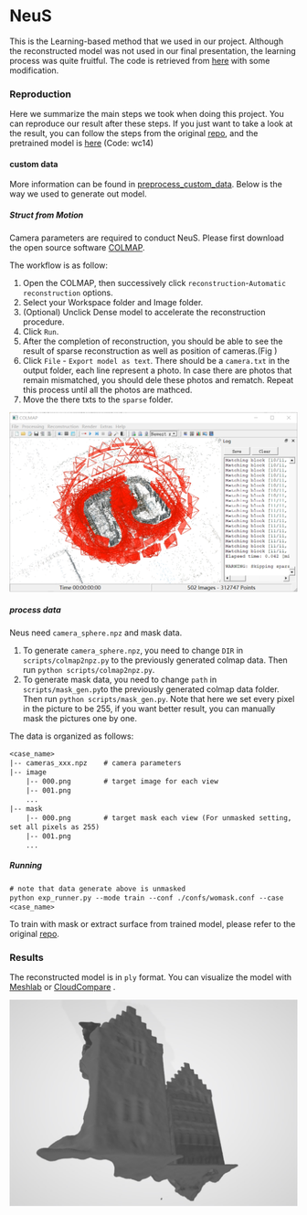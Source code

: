 # NeuS

This is the Learning-based method that we used in our project. Although the reconstructed model was not used in our final presentation, the learning process was quite fruitful. The code is retrieved from [here](https://github.com/Totoro97/NeuS) with some modification.

### Reproduction

Here we summarize the main steps we took when doing this project. You can reproduce our result after these steps. If you just want to take a look at the result, you can follow the steps from the original [repo](https://github.com/Totoro97/NeuS), and the pretrained model is [here](https://pan.baidu.com/s/1xsPJp5CHSSnBAKRH0vB3ZA) (Code: wc14)

#### custom data

More information can be found in [preprocess_custom_data](https://github.com/Totoro97/NeuS/tree/main/preprocess_custom_data). Below is the way we used to generate out model.

##### Struct from Motion

Camera parameters are required to conduct NeuS. Please first download the open source software [COLMAP](https://github.com/colmap/colmap/releases/tag/3.6).

The workflow is as follow:

1. Open the COLMAP, then successively click `reconstruction`-`Automatic reconstruction` options.
2. Select your Workspace folder and Image folder.
3. (Optional) Unclick Dense model to accelerate the reconstruction procedure.
4. Click `Run`.
5. After the completion of reconstruction, you should be able to see the result of sparse reconstruction as well as position of cameras.(Fig )
6. Click `File` - `Export model as text`. There should be a `camera.txt` in the output folder, each line represent a photo. In case there are photos that remain mismatched, you should dele these photos and rematch. Repeat this process until all the photos are mathced.
7. Move the there txts to the `sparse` folder.

![](static/colmap_demo.png)

##### process data

Neus need `camera_sphere.npz` and mask data. 

1. To generate `camera_sphere.npz`, you need to change `DIR` in `scripts/colmap2npz.py` to the previously generated colmap data. Then run `python scripts/colmap2npz.py`.
2. To generate mask data, you need to change `path` in `scripts/mask_gen.py`to the previously generated colmap data folder. Then run `python scripts/mask_gen.py`. Note that here we set every pixel in the picture to be 255, if you want better result, you can manually mask the pictures one by one.

The data is organized as follows:

```
<case_name>
|-- cameras_xxx.npz    # camera parameters
|-- image
    |-- 000.png        # target image for each view
    |-- 001.png
    ...
|-- mask
    |-- 000.png        # target mask each view (For unmasked setting, set all pixels as 255)
    |-- 001.png
    ...
```

##### Running

```
# note that data generate above is unmasked
python exp_runner.py --mode train --conf ./confs/womask.conf --case <case_name>
```

To train with mask or extract surface from trained model, please refer to the original [repo](https://github.com/Totoro97/NeuS).

### Results

The reconstructed model is in `ply` format. You can visualize the model with [Meshlab](https://www.meshlab.net/) or [CloudCompare](https://www.danielgm.net/cc/) .

<img src="static/result.png" style="zoom:50%;" />

